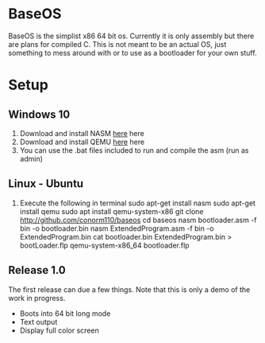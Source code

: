 # BaseOS
BaseOS is the simplist x86 64 bit os. Currently it is only assembly but there are plans for compiled C. This is not meant to be an actual OS, just something to mess around with or to use as a bootloader for your own stuff.
# Setup
## Windows 10
1. Download and install NASM [here](https://www.nasm.us/) here
2. Download and install QEMU [here](https://www.qemu.org/download/) here
3. You can use the .bat files included to run and compile the asm (run as admin)

## Linux - Ubuntu
1. Execute the following in terminal
	sudo apt-get install nasm
	sudo apt-get install qemu
	sudo apt install qemu-system-x86
	git clone http://github.com/conorm110/baseos
	cd baseos
	nasm bootloader.asm -f bin -o bootloader.bin
	nasm ExtendedProgram.asm -f bin -o ExtendedProgram.bin
	cat bootloader.bin ExtendedProgram.bin > bootLoader.flp
	qemu-system-x86_64 bootloader.flp

## Release 1.0
The first release can due a few things. Note that this is only a demo of the work in progress.
- Boots into 64 bit long mode
- Text output
- Display full color screen
